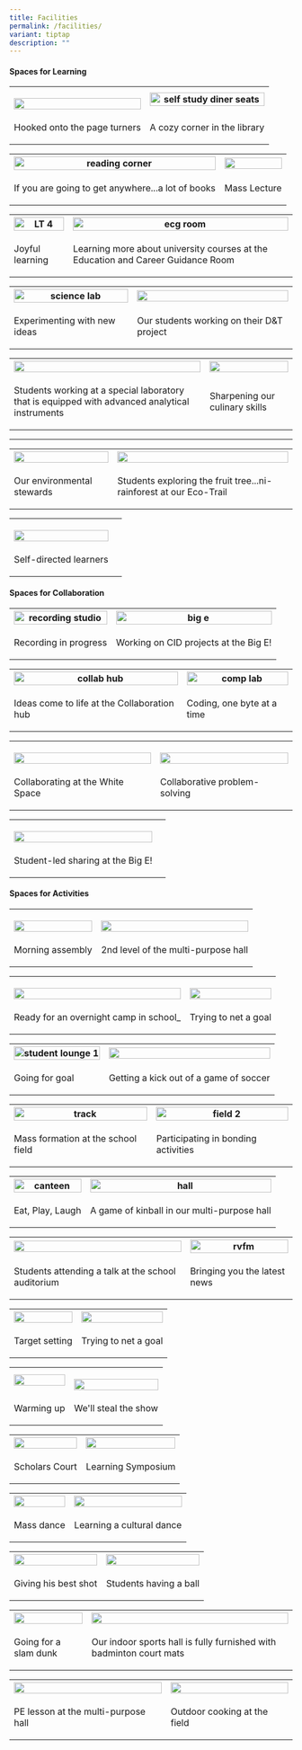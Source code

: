 ```yaml
---
title: Facilities
permalink: /facilities/
variant: tiptap
description: ""
---
```

<h4>Spaces for Learning</h4>
<table style="minWidth: 50px">
<colgroup>
<col>
<col>
</colgroup>
<tbody>
<tr>
<th rowspan="1" colspan="1">
<p></p>
<div class="isomer-image-wrapper">
<img style="width: 100%" height="auto" width="100%" alt="" src="/images/Facilities/Library/lib_amphitheatre.jpg">
</div>
</th>
<th rowspan="1" colspan="1">
<div class="isomer-image-wrapper">
<img style="width: 100%" height="auto" width="100%" alt="self study diner seats" src="/images/Facilities/Library/lib_self_stud_.jpg">
</div>
</th>
</tr>
<tr>
<td rowspan="1" colspan="1">
<p>Hooked onto the page turners</p>
</td>
<td rowspan="1" colspan="1">
<p>A cozy corner in the library</p>
</td>
</tr>
</tbody>
</table>
<table style="minWidth: 50px">
<colgroup>
<col>
<col>
</colgroup>
<tbody>
<tr>
<th rowspan="1" colspan="1">
<div class="isomer-image-wrapper">
<img style="width: 100%" height="auto" width="100%" alt="reading corner" src="/images/Facilities/Library/llib_reading_corner.jpg">
</div>
</th>
<th rowspan="1" colspan="1">
<div class="isomer-image-wrapper">
<img style="width: 100%" height="auto" width="100%" alt="" src="/images/Mass_lecture.jpg">
</div>
</th>
</tr>
<tr>
<td rowspan="1" colspan="1">
<p>If you are going to get anywhere...a lot of books</p>
</td>
<td rowspan="1" colspan="1">
<p>Mass Lecture</p>
</td>
</tr>
</tbody>
</table>
<table style="minWidth: 50px">
<colgroup>
<col>
<col>
</colgroup>
<tbody>
<tr>
<th rowspan="1" colspan="1">
<div class="isomer-image-wrapper">
<img style="width: 100%" height="auto" width="100%" alt="LT 4" src="/images/Facilities/Large Venue/lt_4.jpg">
</div>
</th>
<th rowspan="1" colspan="1">
<div class="isomer-image-wrapper">
<img style="width: 100%" height="auto" width="100%" alt="ecg room" src="/images/Facilities/Special Rooms/hecg_rm.jpg">
</div>
</th>
</tr>
<tr>
<td rowspan="1" colspan="1">
<p>Joyful learning</p>
</td>
<td rowspan="1" colspan="1">
<p>Learning more about university courses at the Education and Career Guidance
Room</p>
</td>
</tr>
</tbody>
</table>
<table style="minWidth: 50px">
<colgroup>
<col>
<col>
</colgroup>
<tbody>
<tr>
<th rowspan="1" colspan="1">
<div class="isomer-image-wrapper">
<img style="width: 100%" height="auto" width="100%" alt="science lab" src="/images/Facilities/Special Rooms/science_lab_1.jpg">
</div>
</th>
<th rowspan="1" colspan="1">
<div class="isomer-image-wrapper">
<img style="width: 100%" height="auto" width="100%" alt="" src="/images/Our_students_working_on_their_D_T_project.jpg">
</div>
</th>
</tr>
<tr>
<td rowspan="1" colspan="1">
<p>Experimenting with new ideas</p>
</td>
<td rowspan="1" colspan="1">
<p>Our students working on their D&amp;T project</p>
</td>
</tr>
</tbody>
</table>
<table style="minWidth: 50px">
<colgroup>
<col>
<col>
</colgroup>
<tbody>
<tr>
<th rowspan="1" colspan="1">
<div class="isomer-image-wrapper">
<img style="width: 100%" height="auto" width="100%" alt="" src="/images/Students_working_at_a_special_laboratory_that_is_equipped_with_advanced_analytical_instrumentsJPG.jpg">
</div>
</th>
<th rowspan="1" colspan="1">
<div class="isomer-image-wrapper">
<img style="width: 100%" height="auto" width="100%" alt="" src="/images/Sharpening_our_culinary_skills.jpg">
</div>
</th>
</tr>
<tr>
<td rowspan="1" colspan="1">
<p>Students working at a special laboratory that is equipped with advanced
analytical instruments</p>
</td>
<td rowspan="1" colspan="1">
<p>Sharpening our culinary skills</p>
</td>
</tr>
</tbody>
</table>
<hr>
<table style="minWidth: 50px">
<colgroup>
<col>
<col>
</colgroup>
<tbody>
<tr>
<th rowspan="1" colspan="1">
<div class="isomer-image-wrapper">
<img style="width: 100%" height="auto" width="100%" alt="" src="/images/Our_environmental_stewards.jpg">
</div>
</th>
<th rowspan="1" colspan="1">
<div class="isomer-image-wrapper">
<img style="width: 100%" height="auto" width="100%" alt="" src="/images/Facilities/Special Rooms/eco_trail_2.jpg">
</div>
</th>
</tr>
<tr>
<td rowspan="1" colspan="1">
<p>Our environmental stewards</p>
</td>
<td rowspan="1" colspan="1">
<p>Students exploring the fruit tree...ni-rainforest at our Eco-Trail</p>
</td>
</tr>
</tbody>
</table>
<table style="minWidth: 50px">
<colgroup>
<col>
<col>
</colgroup>
<tbody>
<tr>
<th rowspan="1" colspan="1">
<p></p>
<div class="isomer-image-wrapper">
<img style="width: 100%" height="auto" width="100%" alt="" src="/images/Facilities/Special Rooms/teaching_lab.jpg">
</div>
</th>
<th rowspan="1" colspan="1">
<p></p>
</th>
</tr>
<tr>
<td rowspan="1" colspan="1">
<p>Self-directed learners</p>
</td>
<td rowspan="1" colspan="1">
<p></p>
</td>
</tr>
</tbody>
</table>
<h4>Spaces for Collaboration</h4>
<table style="minWidth: 50px">
<colgroup>
<col>
<col>
</colgroup>
<tbody>
<tr>
<th rowspan="1" colspan="1">
<div class="isomer-image-wrapper">
<img style="width: 100%" height="auto" width="100%" alt="recording studio" src="/images/Facilities/Special Rooms/recording_studio.jpg">
</div>
</th>
<th rowspan="1" colspan="1">
<div class="isomer-image-wrapper">
<img style="width: 100%" height="auto" width="100%" alt="big e" src="/images/Facilities/Special Rooms/big_e_2.jpg">
</div>
</th>
</tr>
<tr>
<td rowspan="1" colspan="1">
<p>Recording in progress</p>
</td>
<td rowspan="1" colspan="1">
<p>Working on CID projects at the Big E!</p>
</td>
</tr>
</tbody>
</table>
<table style="minWidth: 50px">
<colgroup>
<col>
<col>
</colgroup>
<tbody>
<tr>
<th rowspan="1" colspan="1">
<div class="isomer-image-wrapper">
<img style="width: 100%" height="auto" width="100%" alt="collab hub" src="/images/Facilities/Special Rooms/colab_hub.jpg">
</div>
</th>
<th rowspan="1" colspan="1">
<div class="isomer-image-wrapper">
<img style="width: 100%" height="auto" width="100%" alt="comp lab" src="/images/Facilities/Special Rooms/comp_lab_.jpg">
</div>
</th>
</tr>
<tr>
<td rowspan="1" colspan="1">
<p>Ideas come to life at the Collaboration hub</p>
</td>
<td rowspan="1" colspan="1">
<p>Coding, one byte at a time</p>
</td>
</tr>
</tbody>
</table>
<table style="minWidth: 50px">
<colgroup>
<col>
<col>
</colgroup>
<tbody>
<tr>
<th rowspan="1" colspan="1">
<p></p>
<div class="isomer-image-wrapper">
<img style="width: 100%" height="auto" width="100%" alt="" src="/images/Facilities/Collaborating_at_the_White_Space.jpg">
</div>
</th>
<th rowspan="1" colspan="1">
<p></p>
<div class="isomer-image-wrapper">
<img style="width: 100%" height="auto" width="100%" alt="" src="/images/Facilities/Collaborative_problem_solving.jpg">
</div>
</th>
</tr>
<tr>
<td rowspan="1" colspan="1">
<p>Collaborating at the White Space</p>
</td>
<td rowspan="1" colspan="1">
<p>Collaborative problem-solving</p>
</td>
</tr>
</tbody>
</table>
<table style="minWidth: 50px">
<colgroup>
<col>
<col>
</colgroup>
<tbody>
<tr>
<th rowspan="1" colspan="1">
<p></p>
<div class="isomer-image-wrapper">
<img style="width: 100%" height="auto" width="100%" alt="" src="/images/Facilities/Student_led_sharing_at_the_Big_E_.jpg">
</div>
</th>
<th rowspan="1" colspan="1">
<p></p>
</th>
</tr>
<tr>
<td rowspan="1" colspan="1">
<p>Student-led sharing at the Big E!</p>
</td>
<td rowspan="1" colspan="1">
<p></p>
</td>
</tr>
</tbody>
</table>
<h4>Spaces for Activities</h4>
<table style="minWidth: 50px">
<colgroup>
<col>
<col>
</colgroup>
<tbody>
<tr>
<th rowspan="1" colspan="1">
<p></p>
<div class="isomer-image-wrapper">
<img style="width: 100%" height="auto" width="100%" alt="" src="/images/Facilities/Large Venue/Morning_assembly__1__4_11zon.jpg">
</div>
</th>
<th rowspan="1" colspan="1">
<p></p>
<div class="isomer-image-wrapper">
<img style="width: 100%" height="auto" width="100%" alt="" src="/images/Facilities/Large Venue/2nd_level_of_the_multi_purpose_hall__1__2_11zon.jpg">
</div>
</th>
</tr>
<tr>
<td rowspan="1" colspan="1">
<p>Morning assembly</p>
</td>
<td rowspan="1" colspan="1">
<p>2nd level of the multi-purpose hall</p>
</td>
</tr>
</tbody>
</table>
<table style="minWidth: 50px">
<colgroup>
<col>
<col>
</colgroup>
<tbody>
<tr>
<th rowspan="1" colspan="1">
<p></p>
<div class="isomer-image-wrapper">
<img style="width: 100%" height="auto" width="100%" alt="" src="/images/Ready_for_an_overnight_camp_in_school_.jpg">
</div>
</th>
<th rowspan="1" colspan="1">
<p></p>
<div class="isomer-image-wrapper">
<img style="width: 100%" height="auto" width="100%" alt="" src="/images/Trying_to_net_a_goal.jpg">
</div>
</th>
</tr>
<tr>
<td rowspan="1" colspan="1">
<p>Ready for an overnight camp in school_</p>
</td>
<td rowspan="1" colspan="1">
<p>Trying to net a goal</p>
</td>
</tr>
</tbody>
</table>
<table style="minWidth: 50px">
<colgroup>
<col>
<col>
</colgroup>
<tbody>
<tr>
<th rowspan="1" colspan="1">
<div class="isomer-image-wrapper">
<img style="width: 100%" height="auto" width="100%" alt="student lounge 1" src="/images/Facilities/Special Rooms/student_lounge_2.jpg">
</div>
</th>
<th rowspan="1" colspan="1">
<div class="isomer-image-wrapper">
<img style="width: 100%" height="auto" width="100%" alt="" src="/images/Facilities/Getting_a_kick_out_of_a_game_of_soccer.jpg">
</div>
</th>
</tr>
<tr>
<td rowspan="1" colspan="1">
<p></p>
<p>Going for goal</p>
</td>
<td rowspan="1" colspan="1">
<p>Getting a kick out of a game of soccer</p>
</td>
</tr>
</tbody>
</table>
<table style="minWidth: 50px">
<colgroup>
<col>
<col>
</colgroup>
<tbody>
<tr>
<th rowspan="1" colspan="1">
<div class="isomer-image-wrapper">
<img style="width: 100%" height="auto" width="100%" alt="track" src="/images/Facilities/Large Venue/track_display.jpg">
</div>
</th>
<th rowspan="1" colspan="1">
<div class="isomer-image-wrapper">
<img style="width: 100%" height="auto" width="100%" alt="field 2" src="/images/Facilities/Large Venue/track_field_2.jpg">
</div>
</th>
</tr>
<tr>
<td rowspan="1" colspan="1">
<p>Mass formation at the school field</p>
</td>
<td rowspan="1" colspan="1">
<p>Participating in bonding activities</p>
</td>
</tr>
</tbody>
</table>
<table style="minWidth: 50px">
<colgroup>
<col>
<col>
</colgroup>
<tbody>
<tr>
<th rowspan="1" colspan="1">
<div class="isomer-image-wrapper">
<img style="width: 100%" height="auto" width="100%" alt="canteen" src="/images/Facilities/Large Venue/canteen.jpg">
</div>
</th>
<th rowspan="1" colspan="1">
<div class="isomer-image-wrapper">
<img style="width: 100%" height="auto" width="100%" alt="hall" src="/images/Facilities/Large Venue/school_hall.jpg">
</div>
</th>
</tr>
<tr>
<td rowspan="1" colspan="1">
<p>Eat, Play, Laugh</p>
</td>
<td rowspan="1" colspan="1">
<p>A game of kinball in our multi-purpose hall</p>
</td>
</tr>
</tbody>
</table>
<table style="minWidth: 50px">
<colgroup>
<col>
<col>
</colgroup>
<tbody>
<tr>
<th rowspan="1" colspan="1">
<div class="isomer-image-wrapper">
<img style="width: 100%" height="auto" width="100%" alt="" src="/images/Facilities/Large Venue/school_auditorium.jpg">
</div>
</th>
<th rowspan="1" colspan="1">
<div class="isomer-image-wrapper">
<img style="width: 100%" height="auto" width="100%" alt="rvfm" src="/images/Facilities/Special Rooms/rvfm_broadcast.jpg">
</div>
</th>
</tr>
<tr>
<td rowspan="1" colspan="1">
<p>Students attending a talk at the school auditorium</p>
</td>
<td rowspan="1" colspan="1">
<p>Bringing you the latest news</p>
</td>
</tr>
</tbody>
</table>
<table style="minWidth: 50px">
<colgroup>
<col>
<col>
</colgroup>
<tbody>
<tr>
<th rowspan="1" colspan="1">
<div class="isomer-image-wrapper">
<img style="width: 100%" height="auto" width="100%" alt="" src="/images/Facilities/Target_setting.jpg">
</div>
</th>
<th rowspan="1" colspan="1">
<div class="isomer-image-wrapper">
<img style="width: 100%" height="auto" width="100%" alt="" src="/images/Trying_to_net_a_goal.jpg">
</div>
</th>
</tr>
<tr>
<td rowspan="1" colspan="1">
<p>Target setting</p>
</td>
<td rowspan="1" colspan="1">
<p>Trying to net a goal</p>
</td>
</tr>
</tbody>
</table>
<table style="minWidth: 50px">
<colgroup>
<col>
<col>
</colgroup>
<tbody>
<tr>
<th rowspan="1" colspan="1">
<div class="isomer-image-wrapper">
<img style="width: 100%" height="auto" width="100%" alt="" src="/images/Warming_up.jpg">
</div>
</th>
<th rowspan="1" colspan="1">
<p></p>
<div class="isomer-image-wrapper">
<img style="width: 100%" height="auto" width="100%" alt="" src="/images/We_ll_steal_the_show.jpg">
</div>
</th>
</tr>
<tr>
<td rowspan="1" colspan="1">
<p>Warming up</p>
</td>
<td rowspan="1" colspan="1">
<p>We'll steal the show</p>
</td>
</tr>
</tbody>
</table>
<table style="minWidth: 50px">
<colgroup>
<col>
<col>
</colgroup>
<tbody>
<tr>
<th rowspan="1" colspan="1">
<div class="isomer-image-wrapper">
<img style="width: 100%" height="auto" width="100%" alt="" src="/images/Scholars_Court.jpg">
</div>
</th>
<th rowspan="1" colspan="1">
<div class="isomer-image-wrapper">
<img style="width: 100%" height="auto" width="100%" alt="" src="/images/Learning_Symposium.jpg">
</div>
</th>
</tr>
<tr>
<td rowspan="1" colspan="1">
<p>Scholars Court</p>
</td>
<td rowspan="1" colspan="1">
<p>Learning Symposium</p>
</td>
</tr>
</tbody>
</table>
<table style="minWidth: 50px">
<colgroup>
<col>
<col>
</colgroup>
<tbody>
<tr>
<th rowspan="1" colspan="1">
<div class="isomer-image-wrapper">
<img style="width: 100%" height="auto" width="100%" alt="" src="/images/Mass_dance.jpg">
</div>
</th>
<th rowspan="1" colspan="1">
<div class="isomer-image-wrapper">
<img style="width: 100%" height="auto" width="100%" alt="" src="/images/Learning_a_cultural_dance.jpg">
</div>
</th>
</tr>
<tr>
<td rowspan="1" colspan="1">
<p>Mass dance</p>
</td>
<td rowspan="1" colspan="1">
<p>Learning a cultural dance</p>
</td>
</tr>
</tbody>
</table>
<table style="minWidth: 50px">
<colgroup>
<col>
<col>
</colgroup>
<tbody>
<tr>
<th rowspan="1" colspan="1">
<div class="isomer-image-wrapper">
<img style="width: 100%" height="auto" width="100%" alt="" src="/images/Giving_his_best_shot.jpg">
</div>
</th>
<th rowspan="1" colspan="1">
<div class="isomer-image-wrapper">
<img style="width: 100%" height="auto" width="100%" alt="" src="/images/Facilities/Large Venue/Students_having_a_ball__1__11zon.jpg">
</div>
</th>
</tr>
<tr>
<td rowspan="1" colspan="1">
<p>Giving his best shot</p>
</td>
<td rowspan="1" colspan="1">
<p>Students having a ball</p>
</td>
</tr>
</tbody>
</table>
<table style="minWidth: 50px">
<colgroup>
<col>
<col>
</colgroup>
<tbody>
<tr>
<th rowspan="1" colspan="1">
<div class="isomer-image-wrapper">
<img style="width: 100%" height="auto" width="100%" alt="" src="/images/Facilities/Large Venue/Going_for_a_slam_dunk___1__3_11zon.jpg">
</div>
</th>
<th rowspan="1" colspan="1">
<div class="isomer-image-wrapper">
<img style="width: 100%" height="auto" width="100%" alt="" src="/images/Facilities/Large Venue/Our_indoor_sports_hall_is_fully_furnished_with_badminton_court_mats__1__5_11zon.jpg">
</div>
</th>
</tr>
<tr>
<td rowspan="1" colspan="1">
<p>Going for a slam dunk</p>
</td>
<td rowspan="1" colspan="1">
<p>Our indoor sports hall is fully furnished with badminton court mats</p>
</td>
</tr>
</tbody>
</table>
<table style="minWidth: 50px">
<colgroup>
<col>
<col>
</colgroup>
<tbody>
<tr>
<th rowspan="1" colspan="1">
<div class="isomer-image-wrapper">
<img style="width: 100%" height="auto" width="100%" alt="" src="/images/Facilities/Large Venue/PE_lesson_at_the_multi_purpose_hall__1__11zon.jpg">
</div>
</th>
<th rowspan="1" colspan="1">
<div class="isomer-image-wrapper">
<img style="width: 100%" height="auto" width="100%" alt="" src="/images/Facilities/Large Venue/Outdoor_cooking_at_the_field__1__6_11zon.jpg">
</div>
</th>
</tr>
<tr>
<td rowspan="1" colspan="1">
<p>PE lesson at the multi-purpose hall</p>
</td>
<td rowspan="1" colspan="1">
<p>Outdoor cooking at the field</p>
</td>
</tr>
</tbody>
</table>
<p></p>